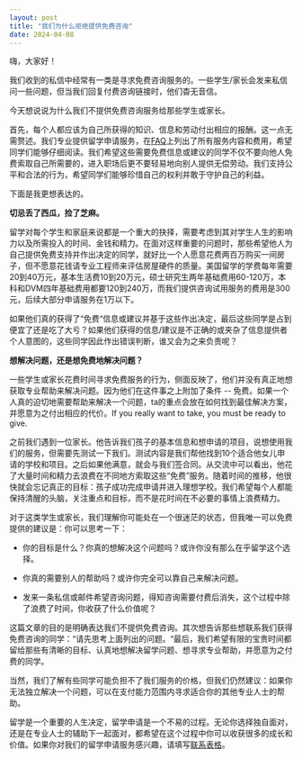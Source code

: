 ```yaml
---
layout: post
title: "我们为什么拒绝提供免费咨询"
date: 2024-04-08
---
```


嗨，大家好！

我们收到的私信中经常有一类是寻求免费咨询服务的。一些学生/家长会发来私信问一些问题，但当我们回复付费咨询链接时，他们杳无音信。

今天想说说为什么我们不提供免费咨询服务给那些学生或家长。

首先，每个人都应该为自己所获得的知识、信息和劳动付出相应的报酬。这一点无需赘述。我们专业提供留学申请服务，在[FAQ](zhuanlan.zhihu.com/p/139559712)上列出了所有服务内容和费用，希望同学们能够仔细阅读。我们希望这些需要免费信息或建议的同学不仅不要向他人免费索取自己所需要的，进入职场后更不要轻易地向别人提供无偿劳动。我们支持公平和合法的行为，希望同学们能够珍惜自己的权利并敢于守护自己的利益。

下面是我更想表达的。

**切忌丢了西瓜，捡了芝麻。**

留学对每个学生和家庭来说都是一个重大的抉择，需要考虑到其对学生人生的影响力以及所需投入的时间、金钱和精力。在面对这样重要的问题时，那些希望他人为自己提供免费支持并作出决定的同学，就好比一个人愿意花费两百万购买一间房子，但不愿意花钱请专业工程师来评估房屋硬件的质量。美国留学的学费每年需要20到40万元，基本生活费10到20万元，硕士研究生两年基础费用60-120万，本科和DVM四年基础费用都要120到240万，而我们提供咨询试用服务的费用是300元，后续大部分申请服务在1万以下。

如果他们真的获得了“免费“信息或建议并基于这些作出决定，最后这些同学是占到便宜了还是吃了大亏？如果他们获得的信息/建议是不正确的或夹杂了信息提供者个人意图的，这些同学因此作出错误判断，谁又会为之来负责呢？

**想解决问题，还是想免费地解决问题？**

一些学生或家长花费时间寻求免费服务的行为，侧面反映了，他们并没有真正地想获取专业帮助来解决问题。因为他们在这件事之上附加了条件 -- 免费。如果一个人真的迫切地需要帮助来解决一个问题，ta的重点会放在如何找到最佳解决方案，并愿意为之付出相应的代价。If you really want to take, you must be ready to give. 

之前我们遇到一位家长。他告诉我们孩子的基本信息和想申请的项目，说想使用我们的服务，但需要先测试一下我们。测试内容是我们帮他找到10个适合他女儿申请的学校和项目。之后如果他满意，就会与我们签合同。从交流中可以看出，他花了大量时间和精力去浪费在不同地方索取这些“免费”服务。随着时间的推移，他很快就会忘记真正的目标：孩子成功完成申请并进入理想学校。我们希望每个人都能保持清醒的头脑，关注重点和目标，而不是花时间在不必要的事情上浪费精力。

对于这类学生或家长，我们理解你可能处在一个很迷茫的状态，但我唯一可以免费提供的建议是：你可以思考一下：

+ 你的目标是什么？你真的想解决这个问题吗？或许你没有那么在乎留学这个选择。

+ 你真的需要别人的帮助吗？或许你完全可以靠自己来解决问题。

+ 发来一条私信或邮件希望咨询问题，得知咨询需要付费后消失，这个过程中除了浪费了时间，你收获了什么价值呢？

这篇文章的目的是明确表达我们不提供免费咨询。其次想告诉那些想联系我们获得免费咨询的同学：“请先思考上面列出的问题。“最后，我们希望有限的宝贵时间都留给那些有清晰的目标、认真地想解决留学问题、想寻求专业帮助，并愿意为之付费的同学。

当然，我们了解有些同学可能负担不了我们服务的价格，但我们仍然建议：如果你无法独立解决一个问题，可以在支付能力范围内寻求适合你的其他专业人士的帮助。

留学是一个重要的人生决定，留学申请是一个不易的过程。无论你选择独自面对，还是在专业人士的辅助下一起面对，都希望在这个过程中你可以收获很多的成长和价值。如果你对我们的留学申请服务感兴趣，请填写[联系表格](tessay.org/parley)。
